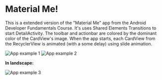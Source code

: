 Material Me!
============

This is a extended version of the "Material Me" app from the Android
Developer Fundamentals Course. It's uses Shared Elements Transitions to start DetailActivity. The toolbar and actionbar are colored by the dominant color of the CardView's image. When the app starts, each CardView from the RecyclerView is animated (with a some delay) using slide animation.

![App example 1](https://rawgit.com/crisscaucott/Android-MaterialMe/master/screenshoots/MaterialMeApk_1.gif) ![App example 2](https://rawgit.com/crisscaucott/Android-MaterialMe/master/screenshoots/MaterialMeApk2.gif) 

**__In landscape__:**

![App example 3](https://rawgit.com/crisscaucott/Android-MaterialMe/master/screenshoots/MaterialMeApk3.gif)
